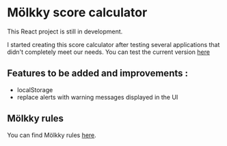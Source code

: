 # Mölkky score calculator

This React project is still in development.

I started creating this score calculator after testing several applications that didn't completely meet our needs.
You can test the current version [here](https://molkky-calculator.netlify.app/)

## Features to be added and improvements :

-   localStorage
-   replace alerts with warning messages displayed in the UI

## Mölkky rules

You can find Mölkky rules [here](https://www.molkky.com/wp/regles-de-jeu/).
